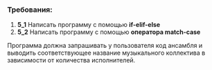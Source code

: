 
### Требования:

1. **5_1** Написать программу с помощью **if-elif-else**
2. **5_2** Написать программу с помощью **оператора match-case**

Программа должна запрашивать у пользователя код ансамбля и выводить соответствующее название музыкального коллектива в зависимости от количества исполнителей.
